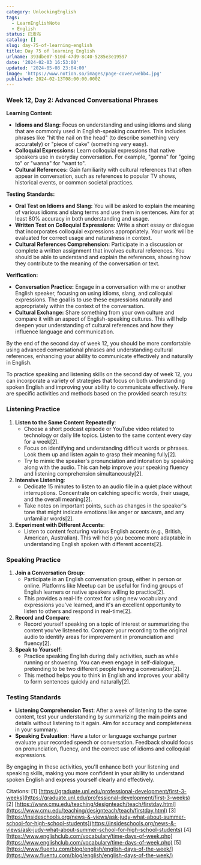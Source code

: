 ```yaml
---
category: UnlockingEnglish
tags:
  - LearnEnglishNote
  - English
status: 已发布
catalog: []
slug: day-75-of-learning-english
title: Day 75 of learning English
urlname: 393dbe07-510d-47d9-8c40-5285e3e19597
date: '2024-02-03 16:53:00'
updated: '2024-05-08 23:04:00'
image: 'https://www.notion.so/images/page-cover/webb4.jpg'
published: 2024-02-13T08:00:00.000Z
---
```


### Week 12, Day 2: Advanced Conversational Phrases


**Learning Content:**

- **Idioms and Slang:** Focus on understanding and using idioms and slang that are commonly used in English-speaking countries. This includes phrases like "hit the nail on the head" (to describe something very accurately) or "piece of cake" (something very easy).
- **Colloquial Expressions:** Learn colloquial expressions that native speakers use in everyday conversation. For example, "gonna" for "going to" or "wanna" for "want to".
- **Cultural References:** Gain familiarity with cultural references that often appear in conversation, such as references to popular TV shows, historical events, or common societal practices.

**Testing Standards:**

- **Oral Test on Idioms and Slang:** You will be asked to explain the meaning of various idioms and slang terms and use them in sentences. Aim for at least 80% accuracy in both understanding and usage.
- **Written Test on Colloquial Expressions:** Write a short essay or dialogue that incorporates colloquial expressions appropriately. Your work will be evaluated for correct usage and naturalness in context.
- **Cultural References Comprehension:** Participate in a discussion or complete a written assignment that involves cultural references. You should be able to understand and explain the references, showing how they contribute to the meaning of the conversation or text.

**Verification:**

- **Conversation Practice:** Engage in a conversation with me or another English speaker, focusing on using idioms, slang, and colloquial expressions. The goal is to use these expressions naturally and appropriately within the context of the conversation.
- **Cultural Exchange:** Share something from your own culture and compare it with an aspect of English-speaking cultures. This will help deepen your understanding of cultural references and how they influence language and communication.

By the end of the second day of week 12, you should be more comfortable using advanced conversational phrases and understanding cultural references, enhancing your ability to communicate effectively and naturally in English.


To practice speaking and listening skills on the second day of week 12, you can incorporate a variety of strategies that focus on both understanding spoken English and improving your ability to communicate effectively. Here are specific activities and methods based on the provided search results:


### Listening Practice

1. **Listen to the Same Content Repeatedly**:
	- Choose a short podcast episode or YouTube video related to technology or daily life topics. Listen to the same content every day for a week[2].
	- Focus on identifying and understanding difficult words or phrases. Look them up and listen again to grasp their meaning fully[2].
	- Try to mimic the speaker's pronunciation and intonation by speaking along with the audio. This can help improve your speaking fluency and listening comprehension simultaneously[2].
2. **Intensive Listening**:
	- Dedicate 15 minutes to listen to an audio file in a quiet place without interruptions. Concentrate on catching specific words, their usage, and the overall meaning[2].
	- Take notes on important points, such as changes in the speaker's tone that might indicate emotions like anger or sarcasm, and any unfamiliar words[2].
3. **Experiment with Different Accents**:
	- Listen to content featuring various English accents (e.g., British, American, Australian). This will help you become more adaptable in understanding English spoken with different accents[2].

### Speaking Practice

1. **Join a Conversation Group**:
	- Participate in an English conversation group, either in person or online. Platforms like Meetup can be useful for finding groups of English learners or native speakers willing to practice[2].
	- This provides a real-life context for using new vocabulary and expressions you've learned, and it's an excellent opportunity to listen to others and respond in real-time[2].
2. **Record and Compare**:
	- Record yourself speaking on a topic of interest or summarizing the content you've listened to. Compare your recording to the original audio to identify areas for improvement in pronunciation and fluency[2].
3. **Speak to Yourself**:
	- Practice speaking English during daily activities, such as while running or showering. You can even engage in self-dialogue, pretending to be two different people having a conversation[2].
	- This method helps you to think in English and improves your ability to form sentences quickly and naturally[2].

### Testing Standards

- **Listening Comprehension Test**: After a week of listening to the same content, test your understanding by summarizing the main points and details without listening to it again. Aim for accuracy and completeness in your summary.
- **Speaking Evaluation**: Have a tutor or language exchange partner evaluate your recorded speech or conversation. Feedback should focus on pronunciation, fluency, and the correct use of idioms and colloquial expressions.

By engaging in these activities, you'll enhance both your listening and speaking skills, making you more confident in your ability to understand spoken English and express yourself clearly and effectively.


Citations:
[1] [https://graduate.unl.edu/professional-development/first-3-weeks](https://graduate.unl.edu/professional-development/first-3-weeks)
[2] [https://www.cmu.edu/teaching/designteach/teach/firstday.html](https://www.cmu.edu/teaching/designteach/teach/firstday.html)
[3] [https://insideschools.org/news-&-views/ask-judy-what-about-summer-school-for-high-school-students](https://insideschools.org/news-&-views/ask-judy-what-about-summer-school-for-high-school-students)
[4] [https://www.englishclub.com/vocabulary/time-days-of-week.php](https://www.englishclub.com/vocabulary/time-days-of-week.php)
[5] [https://www.fluentu.com/blog/english/english-days-of-the-week/](https://www.fluentu.com/blog/english/english-days-of-the-week/)

